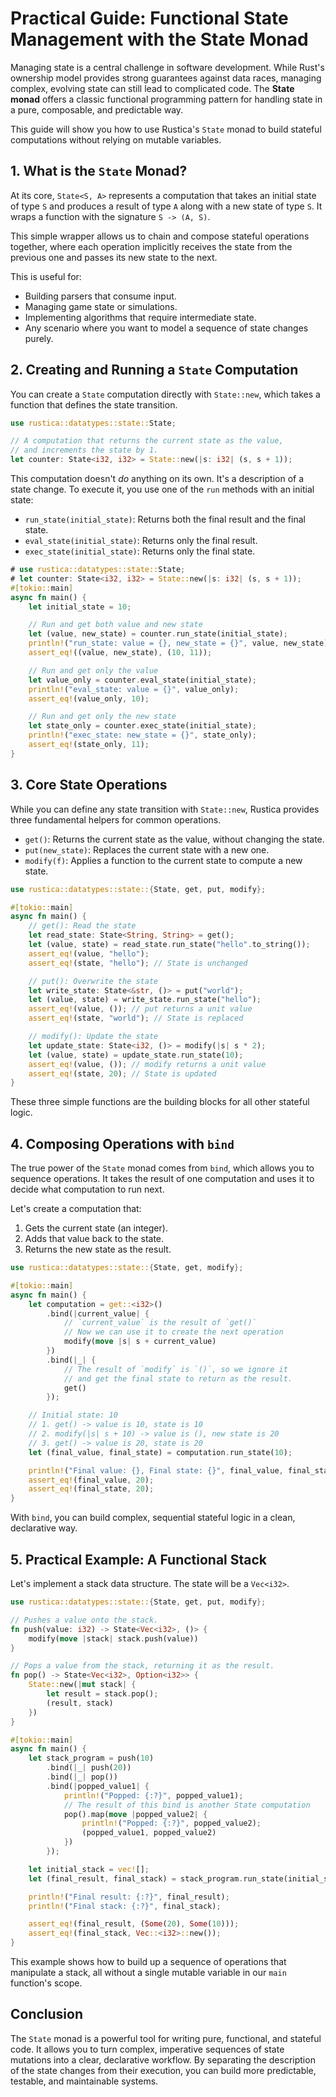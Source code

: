 # Practical Guide: Functional State Management with the State Monad

Managing state is a central challenge in software development. While Rust's ownership model provides strong guarantees against data races, managing complex, evolving state can still lead to complicated code. The **State monad** offers a classic functional programming pattern for handling state in a pure, composable, and predictable way.

This guide will show you how to use Rustica's `State` monad to build stateful computations without relying on mutable variables.

## 1. What is the `State` Monad?

At its core, `State<S, A>` represents a computation that takes an initial state of type `S` and produces a result of type `A` along with a new state of type `S`. It wraps a function with the signature `S -> (A, S)`.

This simple wrapper allows us to chain and compose stateful operations together, where each operation implicitly receives the state from the previous one and passes its new state to the next.

This is useful for:
- Building parsers that consume input.
- Managing game state or simulations.
- Implementing algorithms that require intermediate state.
- Any scenario where you want to model a sequence of state changes purely.

## 2. Creating and Running a `State` Computation

You can create a `State` computation directly with `State::new`, which takes a function that defines the state transition.

```rust
use rustica::datatypes::state::State;

// A computation that returns the current state as the value,
// and increments the state by 1.
let counter: State<i32, i32> = State::new(|s: i32| (s, s + 1));
```

This computation doesn't *do* anything on its own. It's a description of a state change. To execute it, you use one of the `run` methods with an initial state:

- `run_state(initial_state)`: Returns both the final result and the final state.
- `eval_state(initial_state)`: Returns only the final result.
- `exec_state(initial_state)`: Returns only the final state.

```rust
# use rustica::datatypes::state::State;
# let counter: State<i32, i32> = State::new(|s: i32| (s, s + 1));
#[tokio::main]
async fn main() {
    let initial_state = 10;

    // Run and get both value and new state
    let (value, new_state) = counter.run_state(initial_state);
    println!("run_state: value = {}, new_state = {}", value, new_state);
    assert_eq!((value, new_state), (10, 11));

    // Run and get only the value
    let value_only = counter.eval_state(initial_state);
    println!("eval_state: value = {}", value_only);
    assert_eq!(value_only, 10);

    // Run and get only the new state
    let state_only = counter.exec_state(initial_state);
    println!("exec_state: new_state = {}", state_only);
    assert_eq!(state_only, 11);
}
```

## 3. Core State Operations

While you can define any state transition with `State::new`, Rustica provides three fundamental helpers for common operations.

- `get()`: Returns the current state as the value, without changing the state.
- `put(new_state)`: Replaces the current state with a new one.
- `modify(f)`: Applies a function to the current state to compute a new state.

```rust
use rustica::datatypes::state::{State, get, put, modify};

#[tokio::main]
async fn main() {
    // get(): Read the state
    let read_state: State<String, String> = get();
    let (value, state) = read_state.run_state("hello".to_string());
    assert_eq!(value, "hello");
    assert_eq!(state, "hello"); // State is unchanged

    // put(): Overwrite the state
    let write_state: State<&str, ()> = put("world");
    let (value, state) = write_state.run_state("hello");
    assert_eq!(value, ()); // put returns a unit value
    assert_eq!(state, "world"); // State is replaced

    // modify(): Update the state
    let update_state: State<i32, ()> = modify(|s| s * 2);
    let (value, state) = update_state.run_state(10);
    assert_eq!(value, ()); // modify returns a unit value
    assert_eq!(state, 20); // State is updated
}
```

These three simple functions are the building blocks for all other stateful logic.

## 4. Composing Operations with `bind`

The true power of the `State` monad comes from `bind`, which allows you to sequence operations. It takes the result of one computation and uses it to decide what computation to run next.

Let's create a computation that:
1. Gets the current state (an integer).
2. Adds that value back to the state.
3. Returns the new state as the result.

```rust
use rustica::datatypes::state::{State, get, modify};

#[tokio::main]
async fn main() {
    let computation = get::<i32>()
        .bind(|current_value| {
            // `current_value` is the result of `get()`
            // Now we can use it to create the next operation
            modify(move |s| s + current_value)
        })
        .bind(|_| {
            // The result of `modify` is `()`, so we ignore it
            // and get the final state to return as the result.
            get()
        });

    // Initial state: 10
    // 1. get() -> value is 10, state is 10
    // 2. modify(|s| s + 10) -> value is (), new state is 20
    // 3. get() -> value is 20, state is 20
    let (final_value, final_state) = computation.run_state(10);

    println!("Final value: {}, Final state: {}", final_value, final_state);
    assert_eq!(final_value, 20);
    assert_eq!(final_state, 20);
}
```

With `bind`, you can build complex, sequential stateful logic in a clean, declarative way.

## 5. Practical Example: A Functional Stack

Let's implement a stack data structure. The state will be a `Vec<i32>`.

```rust
use rustica::datatypes::state::{State, get, put, modify};

// Pushes a value onto the stack.
fn push(value: i32) -> State<Vec<i32>, ()> {
    modify(move |stack| stack.push(value))
}

// Pops a value from the stack, returning it as the result.
fn pop() -> State<Vec<i32>, Option<i32>> {
    State::new(|mut stack| {
        let result = stack.pop();
        (result, stack)
    })
}

#[tokio::main]
async fn main() {
    let stack_program = push(10)
        .bind(|_| push(20))
        .bind(|_| pop())
        .bind(|popped_value1| {
            println!("Popped: {:?}", popped_value1);
            // The result of this bind is another State computation
            pop().map(move |popped_value2| {
                println!("Popped: {:?}", popped_value2);
                (popped_value1, popped_value2)
            })
        });

    let initial_stack = vec![];
    let (final_result, final_stack) = stack_program.run_state(initial_stack);

    println!("Final result: {:?}", final_result);
    println!("Final stack: {:?}", final_stack);

    assert_eq!(final_result, (Some(20), Some(10)));
    assert_eq!(final_stack, Vec::<i32>::new());
}
```

This example shows how to build up a sequence of operations that manipulate a stack, all without a single mutable variable in our `main` function's scope.

## Conclusion

The `State` monad is a powerful tool for writing pure, functional, and stateful code. It allows you to turn complex, imperative sequences of state mutations into a clear, declarative workflow. By separating the description of the state changes from their execution, you can build more predictable, testable, and maintainable systems.
